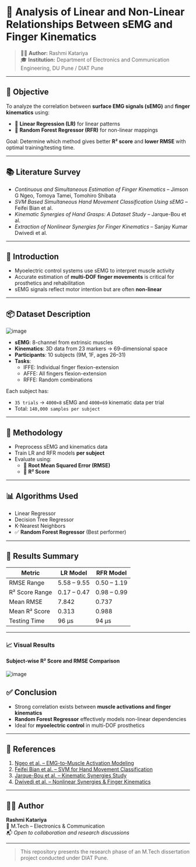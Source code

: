 
# 🧠 Analysis of Linear and Non-Linear Relationships Between sEMG and Finger Kinematics

> 👩‍🎓 **Author:** Rashmi Katariya  
> 🎓 **Institution:** Department of Electronics and Communication Engineering, DU Pune / DIAT Pune  


---

## 🎯 Objective

To analyze the correlation between **surface EMG signals (sEMG)** and **finger kinematics** using:
- 🔹 **Linear Regression (LR)** for linear patterns
- 🔹 **Random Forest Regressor (RFR)** for non-linear mappings

Goal: Determine which method gives better **R² score** and **lower RMSE** with optimal training/testing time.

---

## 📚 Literature Survey

- *Continuous and Simultaneous Estimation of Finger Kinematics* – Jimson G Ngeo, Tomoya Tamei, Tomohiro Shibata  
- *SVM Based Simultaneous Hand Movement Classification Using sEMG* – Feifei Bian et al.  
- *Kinematic Synergies of Hand Grasps: A Dataset Study* – Jarque-Bou et al.  
- *Extraction of Nonlinear Synergies for Finger Kinematics* – Sanjay Kumar Dwivedi et al.

---

## 🔬 Introduction

- Myoelectric control systems use sEMG to interpret muscle activity
- Accurate estimation of **multi-DOF finger movements** is critical for prosthetics and rehabilitation
- sEMG signals reflect motor intention but are often **non-linear**

---

## 📦 Dataset Description

![image](https://github.com/user-attachments/assets/22cae348-c397-46f9-918e-523737a7af49)


- **sEMG**: 8-channel from extrinsic muscles  
- **Kinematics**: 3D data from 23 markers → 69-dimensional space  
- **Participants**: 10 subjects (9M, 1F, ages 26–31)  
- **Tasks**:
  - IFFE: Individual finger flexion-extension
  - AFFE: All fingers flexion-extension
  - RFFE: Random combinations

Each subject has:
- `35 trials` → `4000×8` sEMG and `4000×69` kinematic data per trial  
- Total: `140,000 samples per subject`

---

## 🧠 Methodology

- Preprocess sEMG and kinematics data
- Train LR and RFR models **per subject**
- Evaluate using:
  - 🔹 **Root Mean Squared Error (RMSE)**
  - 🔹 **R² Score**

---

## 📊 Algorithms Used

- Linear Regressor  
- Decision Tree Regressor  
- K-Nearest Neighbors  
- ✅ **Random Forest Regressor** (Best performer)

---

## 🧾 Results Summary

| Metric            | LR Model     | RFR Model    |
|-------------------|--------------|--------------|
| RMSE Range        | 5.58 – 9.55  | 0.50 – 1.19  |
| R² Score Range    | 0.17 – 0.47  | 0.98 – 0.99  |
| Mean RMSE         | 7.842        | 0.737        |
| Mean R² Score     | 0.313        | 0.988        |
| Testing Time      | 96 µs        | 94 µs        |

---

### 📈 Visual Results

#### Subject-wise R² Score and RMSE Comparison  
![image](https://github.com/user-attachments/assets/509c121b-7e90-4f90-8e99-036aa02af9cf)



## ✅ Conclusion

- Strong correlation exists between **muscle activations and finger kinematics**
- **Random Forest Regressor** effectively models non-linear dependencies
- Ideal for **myoelectric control** in multi-DOF prosthetics

---

## 📄 References

1. [Ngeo et al. – EMG-to-Muscle Activation Modeling](https://doi.org/10.3389/fnbot.2014.00003)  
2. [Feifei Bian et al. – SVM for Hand Movement Classification](https://ieeexplore.ieee.org/document/7366340)  
3. [Jarque-Bou et al. – Kinematic Synergies Study](https://www.mdpi.com/1424-8220/19/2/452)  
4. [Dwivedi et al. – Nonlinear Synergies & Finger Kinematics](https://ieeexplore.ieee.org/document/6860492)

---

## 🙋‍♀️ Author

**Rashmi Katariya**  
📍 M.Tech – Electronics & Communication  
📬 *Open to collaboration and research discussions*

---

> This repository presents the research phase of an M.Tech dissertation project conducted under DIAT Pune.
